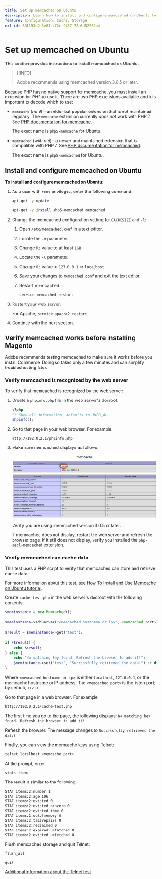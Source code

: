 ```yaml
---
title: Set up memcached on Ubuntu
description: Learn how to install and configure memcached on Ubuntu for Adobe Commerce caching. Discover setup instructions and optimization tips.
feature: Configuration, Cache, Storage
exl-id: 831193d2-3e81-472c-9b87-78a8d52959b4
---
```

# Set up memcached on Ubuntu

This section provides instructions to install memcached on Ubuntu.

>[!INFO]
>
>Adobe recommends using memcached version 3.0.5 or later.

Because PHP has no native support for memcache, you must install an extension for PHP to use it. There are two PHP extensions available and it is important to decode which to use:

- `memcache` (_no d_)—an older but popular extension that is not maintained regularly. 
The `memcache` extension currently _does not_ work with PHP 7. See [PHP documentation for memcache](https://www.php.net/manual/en/book.memcache.php).

   The exact name is `php5-memcache` for Ubuntu.

- `memcached` (_with a `d`_)—a newer and maintained extension that is compatible with PHP 7. See [PHP documentation for memcached](https://www.php.net/manual/en/book.memcached.php).

   The exact name is `php5-memcached` for Ubuntu.

## Install and configure memcached on Ubuntu

**To install and configure memcached on Ubuntu**:

1. As a user with `root` privileges, enter the following command:

   ```bash
   apt-get -y update
   ```

   ```bash
   apt-get -y install php5-memcached memcached
   ```

1. Change the memcached configuration setting for `CACHESIZE` and `-l`:

   1. Open `/etc/memcached.conf` in a text editor.
   1. Locate the `-m` parameter.
   1. Change its value to at least `1GB`
   1. Locate the `-l` parameter.
   1. Change its value to `127.0.0.1` or `localhost`
   1. Save your changes to `memcached.conf` and exit the text editor.
   1. Restart memcached.

      ```bash
      service memcached restart
      ```

1. Restart your web server.

   For Apache, `service apache2 restart`

1. Continue with the next section.

## Verify memcached works before installing Magento

Adobe recommends testing memcached to make sure it works before you install Commerce. Doing so takes only a few minutes and can simplify troubleshooting later.

### Verify memcached is recognized by the web server

To verify that memcached is recognized by the web server:

1. Create a `phpinfo.php` file in the web server's docroot:

   ```php
   <?php
   // Show all information, defaults to INFO_ALL
   phpinfo();
   ```

1. Go to that page in your web browser. For example:

   ```http
   http://192.0.2.1/phpinfo.php
   ```

1. Make sure memcached displays as follows:

   ![Confirm memcached is recognized by the web server](../../assets/configuration/memcache.png)

   Verify you are using memcached version 3.0.5 or later.

   If memcached does not display, restart the web server and refresh the browser page. If it still does not display, verify you installed the `php-pecl-memcached` extension.

### Verify memcached can cache data

This test uses a PHP script to verify that memcached can store and retrieve cache data.

For more information about this test, see [How To Install and Use Memcache on Ubuntu tutorial](https://www.digitalocean.com/community/tutorials/how-to-install-and-use-memcache-on-ubuntu-14-04).

Create `cache-test.php` in the web server's docroot with the following contents:

```php
$meminstance = new Memcached();

$meminstance->addServer("<memcached hostname or ip>", <memcached port>);

$result = $meminstance->get("test");

if ($result) {
    echo $result;
} else {
    echo "No matching key found. Refresh the browser to add it!";
    $meminstance->set("test", "Successfully retrieved the data!") or die("Could not save anything to memcached...");
}
```

Where `<memcached hostname or ip>` is either `localhost`, `127.0.0.1`, or the memcache hostname or IP address. The `<memcached port>` is the listen port; by default, `11211`.

Go to that page in a web browser. For example

```http
http://192.0.2.1/cache-test.php
```

The first time you go to the page, the following displays: `No matching key found. Refresh the browser to add it!`

Refresh the browser. The message changes to `Successfully retrieved the data!`

Finally, you can view the memcache keys using Telnet:

```bash
telnet localhost <memcache port>
```

At the prompt, enter

```shell
stats items
```

The result is similar to the following:

```
STAT items:2:number 1
STAT items:2:age 106
STAT items:2:evicted 0
STAT items:2:evicted_nonzero 0
STAT items:2:evicted_time 0
STAT items:2:outofmemory 0
STAT items:2:tailrepairs 0
STAT items:2:reclaimed 0
STAT items:2:expired_unfetched 0
STAT items:2:evicted_unfetched 0
```

Flush memcached storage and quit Telnet:

```shell
flush_all
```

```shell
quit
```

[Additional information about the Telnet test](https://darkcoding.net/software/memcached-list-all-keys/)
